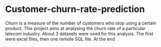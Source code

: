 # Customer-churn-rate-prediction
Churn is a measure of the number of customers who stop using a certain product. This project aims at analysing the churn rate of a particular telecom industry. About 3 datasets were used for this analysis. The first were excel files, then one remote SQL file. At the end 
